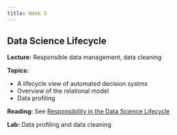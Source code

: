 ```yaml
---
title: Week 5
---
```


## Data Science Lifecycle

**Lecture:** Responsible data management, data cleaning

**Topics:** 
*   A lifecycle view of automated decision systms
*   Overview of the relational model
*   Data profiling

**Reading:** See [Responsibility in the Data Science Lifecycle](../../../assets/lifecycle_reader.pdf)

**Lab:** Data profiling and data cleaning
